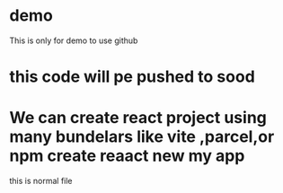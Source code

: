 # demo
This is only for demo to use github
# this code will pe pushed to sood
# We can create react project using many bundelars like vite ,parcel,or npm create reaact new my app
this is normal file
